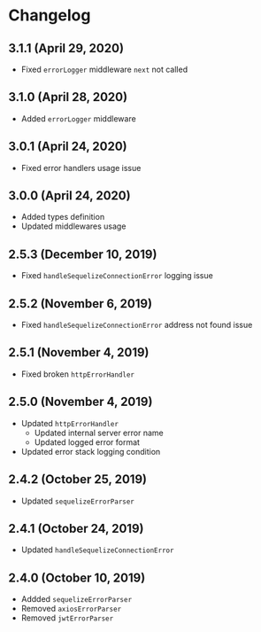 # Changelog

## 3.1.1 (April 29, 2020)

- Fixed `errorLogger` middleware `next` not called

## 3.1.0 (April 28, 2020)

- Added `errorLogger` middleware

## 3.0.1 (April 24, 2020)

- Fixed error handlers usage issue

## 3.0.0 (April 24, 2020)

- Added types definition
- Updated middlewares usage

## 2.5.3 (December 10, 2019)

- Fixed `handleSequelizeConnectionError` logging issue

## 2.5.2 (November 6, 2019)

- Fixed `handleSequelizeConnectionError` address not found issue

## 2.5.1 (November 4, 2019)

- Fixed broken `httpErrorHandler`

## 2.5.0 (November 4, 2019)

- Updated `httpErrorHandler`
  - Updated internal server error name
  - Updated logged error format
- Updated error stack logging condition

## 2.4.2 (October 25, 2019)

- Updated `sequelizeErrorParser`

## 2.4.1 (October 24, 2019)

- Updated `handleSequelizeConnectionError`

## 2.4.0 (October 10, 2019)

- Addded `sequelizeErrorParser`
- Removed `axiosErrorParser`
- Removed `jwtErrorParser`
